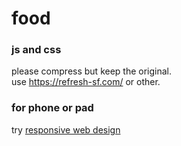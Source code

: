 # food  
  
### js and css

please compress but keep the original.  
use https://refresh-sf.com/ or other.  

### for phone or pad

try [responsive web design](https://zh.wikipedia.org/wiki/%E5%93%8D%E5%BA%94%E5%BC%8F%E7%BD%91%E9%A1%B5%E8%AE%BE%E8%AE%A1)  
